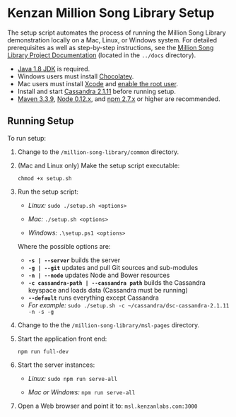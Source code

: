 # Kenzan Million Song Library Setup

The setup script automates the process of running the Million Song Library demonstration locally on a Mac, Linux, or Windows system. For detailed prerequisites as well as step-by-step instructions, see the [Million Song Library Project Documentation](https://github.com/kenzanmedia/million-song-library/tree/develop/docs) (located in the `../docs` directory).

- [Java 1.8 JDK](http://www.oracle.com/technetwork/java/javase/downloads/jdk8-downloads-2133151.html) is required.
- Windows users must install [Chocolatey](https://chocolatey.org/).
- Mac users must install [Xcode](https://developer.apple.com/xcode/download/) and [enable the root user](https://support.apple.com/en-us/HT204012).
- Install and start [Cassandra 2.1.11](https://downloads.datastax.com/community/) before running setup.
- [Maven 3.3.9](http://www.tutorialspoint.com/maven/maven_environment_setup.htm), [Node 0.12.x](https://nodejs.org/en/download/), and [npm 2.7.x](https://nodejs.org/en/download/) or higher are recommended.

## Running Setup

To run setup:

1. Change to the `/million-song-library/common` directory.
2. (Mac and Linux only) Make the setup script executable:
   
   ```
   chmod +x setup.sh
   ```
   
3. Run the setup script:

   - *Linux:* `sudo ./setup.sh <options>`
   
   - *Mac:* `./setup.sh <options>`
   
   - *Windows:* `.\setup.ps1 <options>`
   
   Where the possible options are:

   - **`-s | --server`** builds the server
   - **`-g | --git`** updates and pull Git sources and sub-modules
   - **`-n | --node`** updates Node and Bower resources
   - **`-c cassandra-path | --cassandra path`** builds the Cassandra keyspace and loads data (Cassandra must be running)
   - **`--default`** runs everything except Cassandra
   - *For example:* `sudo ./setup.sh -c ~/cassandra/dsc-cassandra-2.1.11 -n -s -g`

4. Change to the the `/million-song-library/msl-pages` directory.
5. Start the application front end:
   
   ```
   npm run full-dev
   ```
   
6. Start the server instances:

   - *Linux:* `sudo npm run serve-all`
   
   - *Mac or Windows:* `npm run serve-all`
   
7. Open a Web browser and point it to: `msl.kenzanlabs.com:3000`
